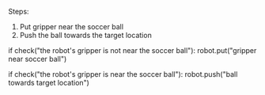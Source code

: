 

Steps:
1. Put gripper near the soccer ball
2. Push the ball towards the target location

if check("the robot's gripper is not near the soccer ball"):
    robot.put("gripper near soccer ball")

if check("the robot's gripper is near the soccer ball"):
    robot.push("ball towards target location")